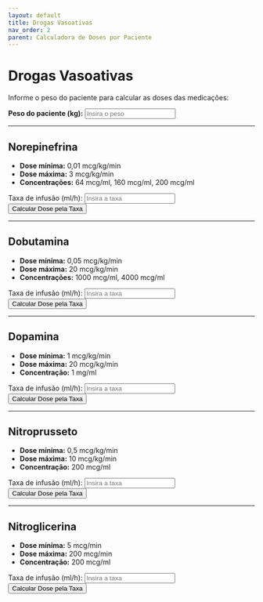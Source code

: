 ```yaml
---
layout: default
title: Drogas Vasoativas
nav_order: 2
parent: Calculadora de Doses por Paciente
---
```


# Drogas Vasoativas

Informe o peso do paciente para calcular as doses das medicações:

<div class="form-group">
  <label for="pesoPaciente"><strong>Peso do paciente (kg):</strong></label>
  <input type="number" id="pesoPaciente" placeholder="Insira o peso" min="0" step="any">
</div>

---

## Norepinefrina

- **Dose mínima:** 0,01 mcg/kg/min  
- **Dose máxima:** 3 mcg/kg/min  
- **Concentrações:** 64 mcg/ml, 160 mcg/ml, 200 mcg/ml  

<div class="form-group">
  <label for="taxaNorepinefrina">Taxa de infusão (ml/h):</label>
  <input type="number" id="taxaNorepinefrina" placeholder="Insira a taxa" min="0" step="any">
  <button onclick="calcularDosePorTaxa('norepinefrina')">Calcular Dose pela Taxa</button>
  <div class="result" id="resultadoNorepinefrina"></div>
</div>

---

## Dobutamina

- **Dose mínima:** 0,05 mcg/kg/min  
- **Dose máxima:** 20 mcg/kg/min  
- **Concentrações:** 1000 mcg/ml, 4000 mcg/ml  

<div class="form-group">
  <label for="taxaDobutamina">Taxa de infusão (ml/h):</label>
  <input type="number" id="taxaDobutamina" placeholder="Insira a taxa" min="0" step="any">
  <button onclick="calcularDosePorTaxa('dobutamina')">Calcular Dose pela Taxa</button>
  <div class="result" id="resultadoDobutamina"></div>
</div>

---

## Dopamina

- **Dose mínima:** 1 mcg/kg/min  
- **Dose máxima:** 20 mcg/kg/min  
- **Concentração:** 1 mg/ml  

<div class="form-group">
  <label for="taxaDopamina">Taxa de infusão (ml/h):</label>
  <input type="number" id="taxaDopamina" placeholder="Insira a taxa" min="0" step="any">
  <button onclick="calcularDosePorTaxa('dopamina')">Calcular Dose pela Taxa</button>
  <div class="result" id="resultadoDopamina"></div>
</div>

---

## Nitroprusseto

- **Dose mínima:** 0,5 mcg/kg/min  
- **Dose máxima:** 10 mcg/kg/min  
- **Concentração:** 200 mcg/ml  

<div class="form-group">
  <label for="taxaNitroprusseto">Taxa de infusão (ml/h):</label>
  <input type="number" id="taxaNitroprusseto" placeholder="Insira a taxa" min="0" step="any">
  <button onclick="calcularDosePorTaxa('nitroprusseto')">Calcular Dose pela Taxa</button>
  <div class="result" id="resultadoNitroprusseto"></div>
</div>

---

## Nitroglicerina

- **Dose mínima:** 5 mcg/min  
- **Dose máxima:** 200 mcg/min  
- **Concentração:** 200 mcg/ml  

<div class="form-group">
  <label for="taxaNitroglicerina">Taxa de infusão (ml/h):</label>
  <input type="number" id="taxaNitroglicerina" placeholder="Insira a taxa" min="0" step="any">
  <button onclick="calcularDosePorTaxa('nitroglicerina')">Calcular Dose pela Taxa</button>
  <div class="result" id="resultadoNitroglicerina"></div>
</div>

<script>
window.calcularDosePorTaxa = function(medicamento) {
  const taxaElem = document.getElementById('taxa' + capitalize(medicamento));
  const taxa = parseFloat(taxaElem && taxaElem.value);
  if (isNaN(taxa) || taxa <= 0) {
    alert('Insira uma taxa válida para ' + medicamento);
    return;
  }
  let peso;
  if (medicamento !== 'nitroglicerina') {
    const pesoElem = document.getElementById('pesoPaciente');
    peso = parseFloat(pesoElem && pesoElem.value);
    if (isNaN(peso) || peso <= 0) {
      alert('Insira o peso do paciente');
      return;
    }
  }
  let resultado = '';
  switch (medicamento) {
    case 'norepinefrina':
      [64, 160, 200].forEach(conc => {
        const dose = taxa * conc;
        resultado += `<strong>${conc} mcg/ml:</strong> ${dose.toFixed(2)} mcg/h (${(dose/60/peso).toFixed(3)} mcg/kg/min)<br>`;
      });
      break;
    case 'dobutamina':
      [1000, 4000].forEach(conc => {
        const dose = taxa * conc;
        resultado += `<strong>${conc} mcg/ml:</strong> ${dose.toFixed(2)} mcg/h (${(dose/60/peso).toFixed(3)} mcg/kg/min)<br>`;
      });
      break;
    case 'dopamina':
      const doseDp = taxa * 1000;
      resultado = `<strong>1 mg/ml:</strong> ${doseDp.toFixed(2)} mcg/h (${(doseDp/60/peso).toFixed(3)} mcg/kg/min)`;
      break;
    case 'nitroprusseto':
      const doseNP = taxa * 200;
      resultado = `<strong>200 mcg/ml:</strong> ${doseNP.toFixed(2)} mcg/h (${(doseNP/60/peso).toFixed(3)} mcg/kg/min)`;
      break;
    case 'nitroglicerina':
      // taxa is ml/h, concentration 200 mcg/ml => dose mcg/min = taxa * 200 / 60
      const doseMcgMin = taxa * 200 / 60;
      resultado = `<strong>200 mcg/ml:</strong> ${taxa.toFixed(2)} ml/h = ${doseMcgMin.toFixed(2)} mcg/min`;
      break;
  }
  document.getElementById('resultado' + capitalize(medicamento)).innerHTML = resultado;
};

window.capitalize = function(s) {
  return s.charAt(0).toUpperCase() + s.slice(1);
};

document.addEventListener('DOMContentLoaded', () => {
  ['norepinefrina','dobutamina','dopamina','nitroprusseto','nitroglicerina']
    .forEach(m => {
      const input = document.getElementById('taxa' + capitalize(m));
      input && input.addEventListener('input', () => calcularDosePorTaxa(m));
    });
  const pesoInput = document.getElementById('pesoPaciente');
  pesoInput && pesoInput.addEventListener('input', () => {
    ['norepinefrina','dobutamina','dopamina','nitroprusseto'].forEach(m => {
      const taxaElem = document.getElementById('taxa' + capitalize(m));
      if (taxaElem && taxaElem.value) {
        calcularDosePorTaxa(m);
      }
    });
  });
});
</script>
